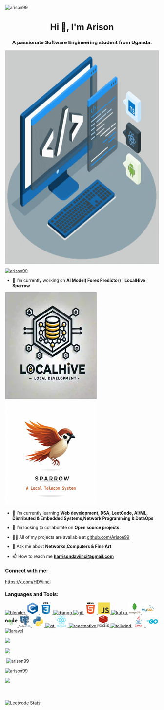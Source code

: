 <p align="left"> <img src="https://komarev.com/ghpvc/?username=arison99&label=Profile%20views&color=0e75b6&style=flat" alt="arison99" /> </p>

<h1 align="center">Hi 👋, I'm Arison</h1>
<h3 align="center">A passionate Software Engineering student from Uganda.</h3>

<img align="center" alt="GIF" src="https://raw.githubusercontent.com/Arison99/Arison99/main/techstack.gif" width="100%" height="700px"/>


<p align="left"> <a href="https://github.com/ryo-ma/github-profile-trophy"><img src="https://github-profile-trophy.vercel.app/?username=arison99" alt="arison99" /></a> </p>

- 🔭 I’m currently working on **AI Model( Forex Predictor)** | **LocalHive** | **Sparrow**
<img align="center" src="./LocalHive.webp" width="300px" height="350px"> 
<img align="center" src="./Sparrow.png" width="300px" height="350px" >

- 🌱 I’m currently learning **Web development, DSA, LeetCode, AI/ML, Distributed & Embedded Systems,Network Programming & DataOps**

- 👯 I’m looking to collaborate on **Open source projects**

- 👨‍💻 All of my projects are available at [github.com/Arison99](github.com/Arison99)

- 💬 Ask me about **Networks,Computers & Fine Art**

- 📫 How to reach me **harrisondaviinci@gmail.com**

<h3 align="left">Connect with me:</h3>
<p align="left">
</p>

https://x.com/HDViinci


<h3 align="left">Languages and Tools:</h3>
<p align="left"> <a href="https://www.blender.org/" target="_blank" rel="noreferrer"> <img src="https://download.blender.org/branding/community/blender_community_badge_white.svg" alt="blender" width="40" height="40"/> </a> <a href="https://www.cprogramming.com/" target="_blank" rel="noreferrer"> <img src="https://raw.githubusercontent.com/devicons/devicon/master/icons/c/c-original.svg" alt="c" width="40" height="40"/> </a> <a href="https://www.w3schools.com/css/" target="_blank" rel="noreferrer"> <img src="https://raw.githubusercontent.com/devicons/devicon/master/icons/css3/css3-original-wordmark.svg" alt="css3" width="40" height="40"/> </a> <a href="https://www.djangoproject.com/" target="_blank" rel="noreferrer"> <img src="https://cdn.worldvectorlogo.com/logos/django.svg" alt="django" width="40" height="40"/> </a> <a href="https://git-scm.com/" target="_blank" rel="noreferrer"> <img src="https://www.vectorlogo.zone/logos/git-scm/git-scm-icon.svg" alt="git" width="40" height="40"/> </a> <a href="https://www.w3.org/html/" target="_blank" rel="noreferrer"> <img src="https://raw.githubusercontent.com/devicons/devicon/master/icons/html5/html5-original-wordmark.svg" alt="html5" width="40" height="40"/> </a> <a href="https://developer.mozilla.org/en-US/docs/Web/JavaScript" target="_blank" rel="noreferrer"> <img src="https://raw.githubusercontent.com/devicons/devicon/master/icons/javascript/javascript-original.svg" alt="javascript" width="40" height="40"/> </a> <a href="https://kafka.apache.org/" target="_blank" rel="noreferrer"> <img src="https://www.vectorlogo.zone/logos/apache_kafka/apache_kafka-icon.svg" alt="kafka" width="40" height="40"/> </a> <a href="https://www.mongodb.com/" target="_blank" rel="noreferrer"> <img src="https://raw.githubusercontent.com/devicons/devicon/master/icons/mongodb/mongodb-original-wordmark.svg" alt="mongodb" width="40" height="40"/> </a> <a href="https://www.mysql.com/" target="_blank" rel="noreferrer"> <img src="https://raw.githubusercontent.com/devicons/devicon/master/icons/mysql/mysql-original-wordmark.svg" alt="mysql" width="40" height="40"/> </a> <a href="https://nodejs.org" target="_blank" rel="noreferrer"> <img src="https://raw.githubusercontent.com/devicons/devicon/master/icons/nodejs/nodejs-original-wordmark.svg" alt="nodejs" width="40" height="40"/> </a> <a href="https://www.postgresql.org" target="_blank" rel="noreferrer"> <img src="https://raw.githubusercontent.com/devicons/devicon/master/icons/postgresql/postgresql-original-wordmark.svg" alt="postgresql" width="40" height="40"/> </a> <a href="https://www.python.org" target="_blank" rel="noreferrer"> <img src="https://raw.githubusercontent.com/devicons/devicon/master/icons/python/python-original.svg" alt="python" width="40" height="40"/> </a> <a href="https://www.qt.io/" target="_blank" rel="noreferrer"> <img src="https://upload.wikimedia.org/wikipedia/commons/0/0b/Qt_logo_2016.svg" alt="qt" width="40" height="40"/> </a> <a href="https://reactjs.org/" target="_blank" rel="noreferrer"> <img src="https://raw.githubusercontent.com/devicons/devicon/master/icons/react/react-original-wordmark.svg" alt="react" width="40" height="40"/> </a> <a href="https://reactnative.dev/" target="_blank" rel="noreferrer"> <img src="https://reactnative.dev/img/header_logo.svg" alt="reactnative" width="40" height="40"/> </a> <a href="https://redis.io" target="_blank" rel="noreferrer"> <img src="https://raw.githubusercontent.com/devicons/devicon/master/icons/redis/redis-original-wordmark.svg" alt="redis" width="40" height="40"/> </a> <a href="https://tailwindcss.com/" target="_blank" rel="noreferrer"> <img src="https://www.vectorlogo.zone/logos/tailwindcss/tailwindcss-icon.svg" alt="tailwind" width="40" height="40"/> </a> 
  <a href="https://www.java.com" target="_blank" rel="noreferrer"> <img src="https://raw.githubusercontent.com/devicons/devicon/master/icons/java/java-original-wordmark.svg" alt="java" width="40" height="40"/> </a>
  <a href="https://golang.org" target="_blank" rel="noreferrer"> <img src="https://raw.githubusercontent.com/devicons/devicon/master/icons/go/go-original-wordmark.svg" alt="go" width="40" height="40"/> </a>
  <a href="https://php.com" target="_blank" rel="noreferrer"> <img src="https://raw.githubusercontent.com/devicons/devicon/master/icons/php/php-plain-wordmark.svg" alt="laravel" width="40" height="40"/> </a>
</p>

</p>

 
  <a href="https://github.com/Arison99"><img src="https://github-profile-summary-cards.vercel.app/api/cards/profile-details?username=Arison99&theme=tokyonight"/>

<a href="#">
  <img height=200 align="center" src="https://my-stats-43gk.vercel.app/api/top-langs/?username=arison99&hide=html,css,scss&langs_count=8&layout=compact&theme=radical&card_width=160" />
</a>


<p>&nbsp;<img align="center" src="https://github-readme-stats.vercel.app/api?username=arison99&show_icons=true&locale=en" alt="arison99" /></p>

<p><img align="center" src="https://github-readme-streak-stats.herokuapp.com/?user=arison99&" alt="arison99" /></p>

![](http://github-profile-summary-cards.vercel.app/api/cards/productive-time?username=arison99&theme=default&utcOffset=8)


###

<br clear="both">

![Leetcode Stats](https://leetcard.jacoblin.cool/HarrisonDV?ext=activity)

